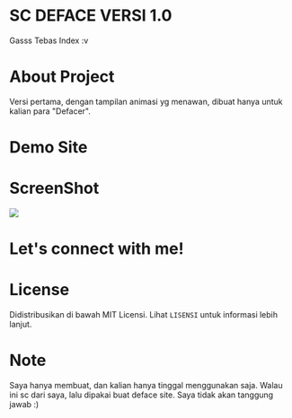 # SC DEFACE VERSI 1.0
Gasss Tebas Index :v

# About Project
Versi pertama, dengan tampilan animasi yg menawan, dibuat hanya untuk kalian para "Defacer". 

# Demo Site
<a href="https://itsmelief.github.io/scdeface-1/"></a>

# ScreenShot
<img src="https://c.top4top.io/p_1928ytob61.png">

# Let's connect with me!
<p>
    <a href="https://www.facebook.com/heyy.liff.56"><i class="fa fa-facebook"></i></a>
	<a href="#"><i class="fa fa-github"></i></a>
	<a href="https://wa.me/6282113345886?text=Halo+Bang+Lief"><i class="fa fa-whatsapp"></i></a>
</p>

# License
Didistribusikan di bawah MIT Licensi. Lihat `LISENSI` untuk informasi lebih lanjut.

# Note
Saya hanya membuat, dan kalian hanya tinggal menggunakan saja. Walau ini sc dari saya, lalu dipakai buat deface site. Saya tidak akan tanggung jawab :)

<!-- Font Awesome -->
<link href="https://stackpath.bootstrapcdn.com/font-awesome/4.7.0/css/font-awesome.min.css" rel="stylesheet" type="text/css">
